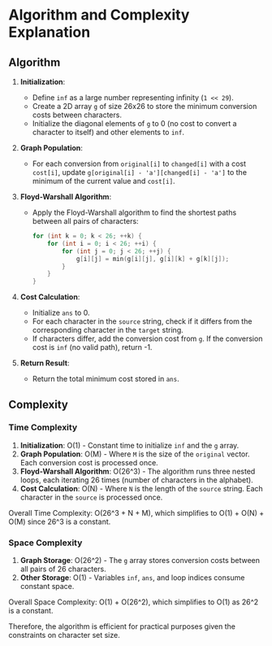 # Algorithm and Complexity Explanation

## Algorithm

1. **Initialization**:
   - Define `inf` as a large number representing infinity (`1 << 29`).
   - Create a 2D array `g` of size 26x26 to store the minimum conversion costs between characters.
   - Initialize the diagonal elements of `g` to 0 (no cost to convert a character to itself) and other elements to `inf`.

2. **Graph Population**:
   - For each conversion from `original[i]` to `changed[i]` with a cost `cost[i]`, update `g[original[i] - 'a'][changed[i] - 'a']` to the minimum of the current value and `cost[i]`.

3. **Floyd-Warshall Algorithm**:
   - Apply the Floyd-Warshall algorithm to find the shortest paths between all pairs of characters:
     ```cpp
     for (int k = 0; k < 26; ++k) {
         for (int i = 0; i < 26; ++i) {
             for (int j = 0; j < 26; ++j) {
                 g[i][j] = min(g[i][j], g[i][k] + g[k][j]);
             }
         }
     }
     ```

4. **Cost Calculation**:
   - Initialize `ans` to 0.
   - For each character in the `source` string, check if it differs from the corresponding character in the `target` string.
   - If characters differ, add the conversion cost from `g`. If the conversion cost is `inf` (no valid path), return -1.

5. **Return Result**:
   - Return the total minimum cost stored in `ans`.

## Complexity

### Time Complexity

1. **Initialization**: O(1) - Constant time to initialize `inf` and the `g` array.
2. **Graph Population**: O(M) - Where `M` is the size of the `original` vector. Each conversion cost is processed once.
3. **Floyd-Warshall Algorithm**: O(26^3) - The algorithm runs three nested loops, each iterating 26 times (number of characters in the alphabet).
4. **Cost Calculation**: O(N) - Where `N` is the length of the `source` string. Each character in the `source` is processed once.

Overall Time Complexity: O(26^3 + N + M), which simplifies to O(1) + O(N) + O(M) since 26^3 is a constant.

### Space Complexity

1. **Graph Storage**: O(26^2) - The `g` array stores conversion costs between all pairs of 26 characters.
2. **Other Storage**: O(1) - Variables `inf`, `ans`, and loop indices consume constant space.

Overall Space Complexity: O(1) + O(26^2), which simplifies to O(1) as 26^2 is a constant.

Therefore, the algorithm is efficient for practical purposes given the constraints on character set size.
